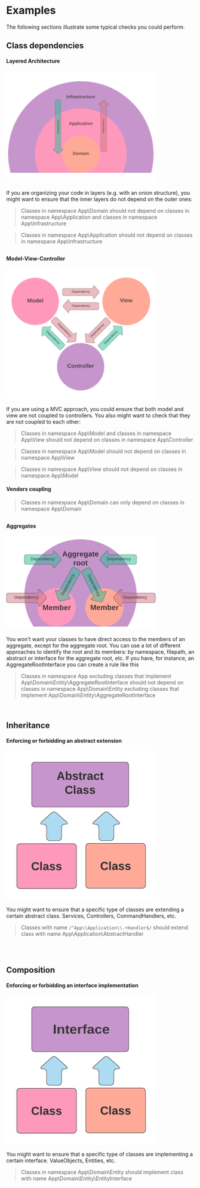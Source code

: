 # Examples

The following sections illustrate some typical checks you could perform.

## Class dependencies

#### Layered Architecture


![image-layered](assets/layered.png)

If you are organizing your code in layers (e.g. with an onion structure), you might want to ensure that
the inner layers do not depend on the outer ones:

>Classes in namespace App\Domain should not depend on classes in namespace App\Application and classes in namespace App\Infrastructure

>Classes in namespace App\Application should not depend on classes in namespace App\Infrastructure

<h2></h2>

#### Model-View-Controller

![image-mvc](assets/mvc.png)

If you are using a MVC approach, you could ensure that both model and view are not coupled to controllers. You also might want to check that they are not coupled to each other:

>Classes in namespace App\Model and classes in namespace App\View should not depend on classes in namespace App\Controller

>Classes in namespace App\Model should not depend on classes in namespace App\View

>Classes in namespace App\View should not depend on classes in namespace App\Model

#### Vendors coupling

>Classes in namespace App\Domain can only depend on classes in namespace App\Domain

<h2></h2>

#### Aggregates

![image-aggregates](assets/aggregates.png)

You won't want your classes to have direct access to the members of an aggregate, except for the aggregate root.
You can use a lot of different approaches to identify the root and its members: by namespace, filepath, an abstract or interface for the aggregate root, etc.
If you have, for instance, an AggregateRootInterface you can create a rule like this

>Classes in namespace App excluding classes that implement App\Domain\Entity\AggregateRootInterface should not depend on
>classes in namespace App\Domain\Entity excluding classes that implement App\Domain\Entity\AggregateRootInterface

<br />

## Inheritance

#### Enforcing or forbidding an abstract extension

![image-abstract](assets/abstract.png)

You might want to ensure that a specific type of classes are extending a certain abstract class. Services, Controllers, CommandHandlers, etc.

>Classes with name `/^App\\Application\\.+Handler$/` should extend class with name App\Application\AbstractHandler

<h2></h2>

<br />

## Composition

#### Enforcing or forbidding an interface implementation

![image-interface](assets/interface.png)

You might want to ensure that a specific type of classes are implementing a certain interface. ValueObjects, Entities, etc.

>Classes in namespace App\Domain\Entity should implement class with name App\Domain\Entity\EntityInterface

<h2></h2>

